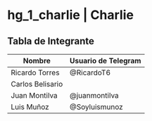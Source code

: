 # hg_1_charlie | Charlie

## Tabla de Integrante

| Nombre           | Usuario de Telegram  |
|------------------|----------------------|
| Ricardo Torres   | @RicardoT6           |
| Carlos Belisario |                      |
| Juan Montilva    | @juanmontilva        |
| Luis Muñoz       | @Soyluismunoz        |
